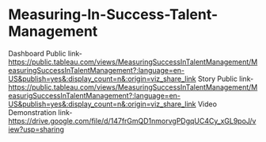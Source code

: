 # Measuring-In-Success-Talent-Management


 Dashboard Public link- https://public.tableau.com/views/MeasuringSuccessInTalentManagement/MeasuringSuccessInTalentManagement?:language=en-US&publish=yes&:display_count=n&:origin=viz_share_link
 Story Public link- https://public.tableau.com/views/MeasuringSuccessInTalentManagement/MeasurigSuccessInTalentManagement?:language=en-US&publish=yes&:display_count=n&:origin=viz_share_link
 Video Demonstration link-https://drive.google.com/file/d/147frGmQD1nmorvgPDgqUC4Cy_xGL9poJ/view?usp=sharing
